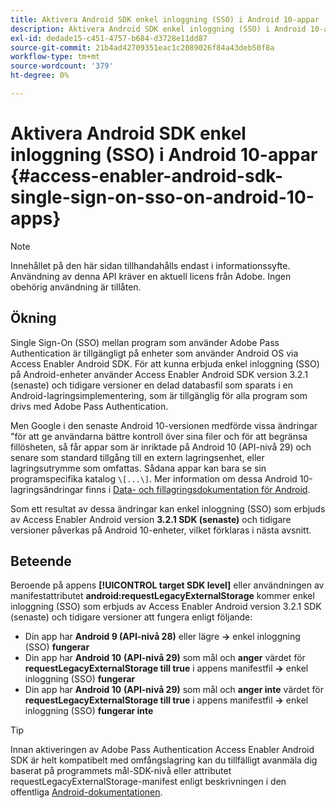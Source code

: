 ```yaml
---
title: Aktivera Android SDK enkel inloggning (SSO) i Android 10-appar
description: Aktivera Android SDK enkel inloggning (SSO) i Android 10-appar
exl-id: dedade15-c451-4757-b684-d3728e11dd87
source-git-commit: 21b4ad42709351eac1c2089026f84a43deb50f8a
workflow-type: tm+mt
source-wordcount: '379'
ht-degree: 0%

---
```


# Aktivera Android SDK enkel inloggning (SSO) i Android 10-appar {#access-enabler-android-sdk-single-sign-on-sso-on-android-10-apps}

>[!NOTE]
>
>Innehållet på den här sidan tillhandahålls endast i informationssyfte. Användning av denna API kräver en aktuell licens från Adobe. Ingen obehörig användning är tillåten.

## Ökning

Single Sign-On (SSO) mellan program som använder Adobe Pass Authentication är tillgängligt på enheter som använder Android OS via Access Enabler Android SDK. För att kunna erbjuda enkel inloggning (SSO) på Android-enheter använder Access Enabler Android SDK version 3.2.1 (senaste) och tidigare versioner en delad databasfil som sparats i en Android-lagringsimplementering, som är tillgänglig för alla program som drivs med Adobe Pass Authentication.

Men Google i den senaste Android 10-versionen medförde vissa ändringar &quot;för att ge användarna bättre kontroll över sina filer och för att begränsa fillösheten, så får appar som är inriktade på Android 10 (API-nivå 29) och senare som standard tillgång till en extern lagringsenhet, eller lagringsutrymme som omfattas. Sådana appar kan bara se sin programspecifika katalog `\[...\]`. Mer information om dessa Android 10-lagringsändringar finns i [Data- och fillagringsdokumentation för Android](https://developer.android.com/training/data-storage/files/external-scoped).

Som ett resultat av dessa ändringar kan enkel inloggning (SSO) som erbjuds av Access Enabler Android version **3.2.1 SDK (senaste)** och tidigare versioner påverkas på Android 10-enheter, vilket förklaras i nästa avsnitt.

## Beteende

Beroende på appens **[!UICONTROL target SDK level]** eller användningen av manifestattributet **android:requestLegacyExternalStorage** kommer enkel inloggning (SSO) som erbjuds av Access Enabler Android version 3.2.1 SDK (senaste) och tidigare versioner att fungera enligt följande:

- Din app har **Android 9 (API-nivå 28)** eller lägre **-\>** enkel inloggning (SSO) **fungerar**
- Din app har **Android 10** **(API-nivå 29)** som mål och **anger** värdet för **requestLegacyExternalStorage till true** i appens manifestfil **-\>** enkel inloggning (SSO) **fungerar**
- Din app har **Android 10** **(API-nivå 29)** som mål och **anger inte** värdet för **requestLegacyExternalStorage till true** i appens manifestfil **-\>** enkel inloggning (SSO) **fungerar inte**

>[!TIP]
>
> Innan aktiveringen av Adobe Pass Authentication Access Enabler Android SDK är helt kompatibelt med omfångslagring kan du tillfälligt avanmäla dig baserat på programmets mål-SDK-nivå eller attributet requestLegacyExternalStorage-manifest enligt beskrivningen i den offentliga [Android-dokumentationen](https://developer.android.com/training/data-storage/files/external-scoped#opt-out-of-scoped-storage).
